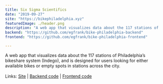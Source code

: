 ```yaml
---
title: Six Sigma Scientifics
date: "2019-09-27"
site: "https://bikephiladelphia.xyz"
featuredImage: ./header.png
description: "A web app that visualizes data about the 117 stations of Philadelphia’s bikeshare system (Indego), and is designed for users looking for either available bikes or empty spots in stations across the city."
backend: "https://github.com/egfrank/bike-philadelphia-backend"
frontend: "https://github.com/egfrank/bike-philadelphia-frontend"

---
```

A web app that visualizes data about the 117 stations of Philadelphia’s bikeshare system (Indego), and is designed for users looking for either available bikes or empty spots in stations across the city.
<br/><br/>
Links: [Site](https://bikephiladelphia.xyz) | [Backend code](https://github.com/egfrank/bike-philadelphia-backend) | [Frontend code](https://github.com/egfrank/bike-philadelphia-frontend)
